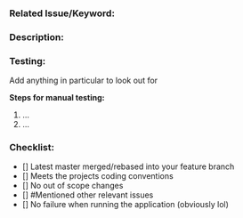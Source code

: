 ### **Related Issue/Keyword:**

### **Description:**

### **Testing:**

Add anything in particular to look out for

**Steps for manual testing:**

1. ...
2. ...

### **Checklist:**

- [] Latest master merged/rebased into your feature branch 
- [] Meets the projects coding conventions
- [] No out of scope changes
- [] #Mentioned other relevant issues
- [] No failure when running the application (obviously lol)
